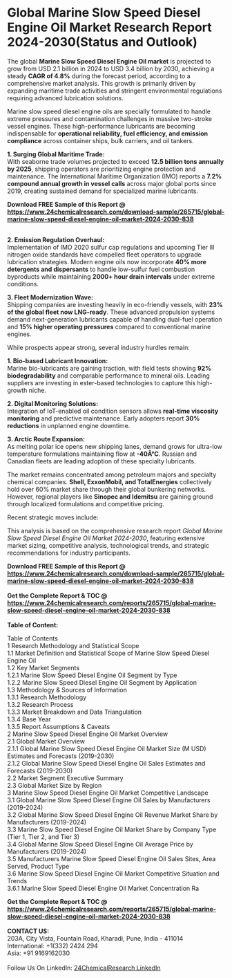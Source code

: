 <h1>Global Marine Slow Speed Diesel Engine Oil Market Research Report 2024-2030(Status and Outlook)</h1><p>The global <strong>Marine Slow Speed Diesel Engine Oil market</strong> is projected to grow from USD 2.1 billion in 2024 to USD 3.4 billion by 2030, achieving a steady <strong>CAGR of 4.8%</strong> during the forecast period, according to a comprehensive market analysis. This growth is primarily driven by expanding maritime trade activities and stringent environmental regulations requiring advanced lubrication solutions.</p><p>Marine slow speed diesel engine oils are specially formulated to handle extreme pressures and contamination challenges in massive two-stroke vessel engines. These high-performance lubricants are becoming indispensable for <strong>operational reliability, fuel efficiency, and emission compliance</strong> across container ships, bulk carriers, and oil tankers.</p><p><strong>1. Surging Global Maritime Trade:</strong><br>
With seaborne trade volumes projected to exceed <strong>12.5 billion tons annually by 2025</strong>, shipping operators are prioritizing engine protection and maintenance. The International Maritime Organization (IMO) reports a <strong>7.2% compound annual growth in vessel calls</strong> across major global ports since 2019, creating sustained demand for specialized marine lubricants.</p><div><b>Download FREE Sample of this Report @ 
            <a href="https://www.24chemicalresearch.com/download-sample/265715/global-marine-slow-speed-diesel-engine-oil-market-2024-2030-838">
            https://www.24chemicalresearch.com/download-sample/265715/global-marine-slow-speed-diesel-engine-oil-market-2024-2030-838</a></b></div><br><p><strong>2. Emission Regulation Overhaul:</strong><br>
Implementation of IMO 2020 sulfur cap regulations and upcoming Tier III nitrogen oxide standards have compelled fleet operators to upgrade lubrication strategies. Modern engine oils now incorporate <strong>40% more detergents and dispersants</strong> to handle low-sulfur fuel combustion byproducts while maintaining <strong>2000+ hour drain intervals</strong> under extreme conditions.</p><p><strong>3. Fleet Modernization Wave:</strong><br>
Shipping companies are investing heavily in eco-friendly vessels, with <strong>23% of the global fleet now LNG-ready</strong>. These advanced propulsion systems demand next-generation lubricants capable of handling dual-fuel operation and <strong>15% higher operating pressures</strong> compared to conventional marine engines.</p><p>While prospects appear strong, several industry hurdles remain:</p><p><strong>1. Bio-based Lubricant Innovation:</strong><br>
Marine bio-lubricants are gaining traction, with field tests showing <strong>92% biodegradability</strong> and comparable performance to mineral oils. Leading suppliers are investing in ester-based technologies to capture this high-growth niche.</p><p><strong>2. Digital Monitoring Solutions:</strong><br>
Integration of IoT-enabled oil condition sensors allows <strong>real-time viscosity monitoring</strong> and predictive maintenance. Early adopters report <strong>30% reductions</strong> in unplanned engine downtime.</p><p><strong>3. Arctic Route Expansion:</strong><br>
As melting polar ice opens new shipping lanes, demand grows for ultra-low temperature formulations maintaining flow at <strong>-40Â°C</strong>. Russian and Canadian fleets are leading adoption of these specialty lubricants.</p><p>The market remains concentrated among petroleum majors and specialty chemical companies. <strong>Shell, ExxonMobil, and TotalEnergies</strong> collectively hold over 60% market share through their global bunkering networks. However, regional players like <strong>Sinopec and Idemitsu</strong> are gaining ground through localized formulations and competitive pricing.</p><p>Recent strategic moves include:
</p><p>This analysis is based on the comprehensive research report <em>Global Marine Slow Speed Diesel Engine Oil Market 2024-2030</em>, featuring extensive market sizing, competitive analysis, technological trends, and strategic recommendations for industry participants.</p><div><b>Download FREE Sample of this Report @ 
            <a href="https://www.24chemicalresearch.com/download-sample/265715/global-marine-slow-speed-diesel-engine-oil-market-2024-2030-838">
            https://www.24chemicalresearch.com/download-sample/265715/global-marine-slow-speed-diesel-engine-oil-market-2024-2030-838</a></b></div><br><div><b>Get the Complete Report & TOC @ 
            <a href="https://www.24chemicalresearch.com/reports/265715/global-marine-slow-speed-diesel-engine-oil-market-2024-2030-838">
            https://www.24chemicalresearch.com/reports/265715/global-marine-slow-speed-diesel-engine-oil-market-2024-2030-838</a></b></div><br>
            <b>Table of Content:</b><p>Table of Contents<br />
1 Research Methodology and Statistical Scope<br />
1.1 Market Definition and Statistical Scope of Marine Slow Speed Diesel Engine Oil<br />
1.2 Key Market Segments<br />
1.2.1 Marine Slow Speed Diesel Engine Oil Segment by Type<br />
1.2.2 Marine Slow Speed Diesel Engine Oil Segment by Application<br />
1.3 Methodology & Sources of Information<br />
1.3.1 Research Methodology<br />
1.3.2 Research Process<br />
1.3.3 Market Breakdown and Data Triangulation<br />
1.3.4 Base Year<br />
1.3.5 Report Assumptions & Caveats<br />
2 Marine Slow Speed Diesel Engine Oil Market Overview<br />
2.1 Global Market Overview<br />
2.1.1 Global Marine Slow Speed Diesel Engine Oil Market Size (M USD) Estimates and Forecasts (2019-2030)<br />
2.1.2 Global Marine Slow Speed Diesel Engine Oil Sales Estimates and Forecasts (2019-2030)<br />
2.2 Market Segment Executive Summary<br />
2.3 Global Market Size by Region<br />
3 Marine Slow Speed Diesel Engine Oil Market Competitive Landscape<br />
3.1 Global Marine Slow Speed Diesel Engine Oil Sales by Manufacturers (2019-2024)<br />
3.2 Global Marine Slow Speed Diesel Engine Oil Revenue Market Share by Manufacturers (2019-2024)<br />
3.3 Marine Slow Speed Diesel Engine Oil Market Share by Company Type (Tier 1, Tier 2, and Tier 3)<br />
3.4 Global Marine Slow Speed Diesel Engine Oil Average Price by Manufacturers (2019-2024)<br />
3.5 Manufacturers Marine Slow Speed Diesel Engine Oil Sales Sites, Area Served, Product Type<br />
3.6 Marine Slow Speed Diesel Engine Oil Market Competitive Situation and Trends<br />
3.6.1 Marine Slow Speed Diesel Engine Oil Market Concentration Ra</p><div><b>Get the Complete Report & TOC @ 
            <a href="https://www.24chemicalresearch.com/reports/265715/global-marine-slow-speed-diesel-engine-oil-market-2024-2030-838">
            https://www.24chemicalresearch.com/reports/265715/global-marine-slow-speed-diesel-engine-oil-market-2024-2030-838</a></b></div><br><b>CONTACT US:</b><br>
            203A, City Vista, Fountain Road, Kharadi, Pune, India - 411014<br>
            International: +1(332) 2424 294<br>
            Asia: +91 9169162030 <br><br>
            Follow Us On LinkedIn: <a href="https://www.linkedin.com/company/24chemicalresearch/">24ChemicalResearch LinkedIn</a>